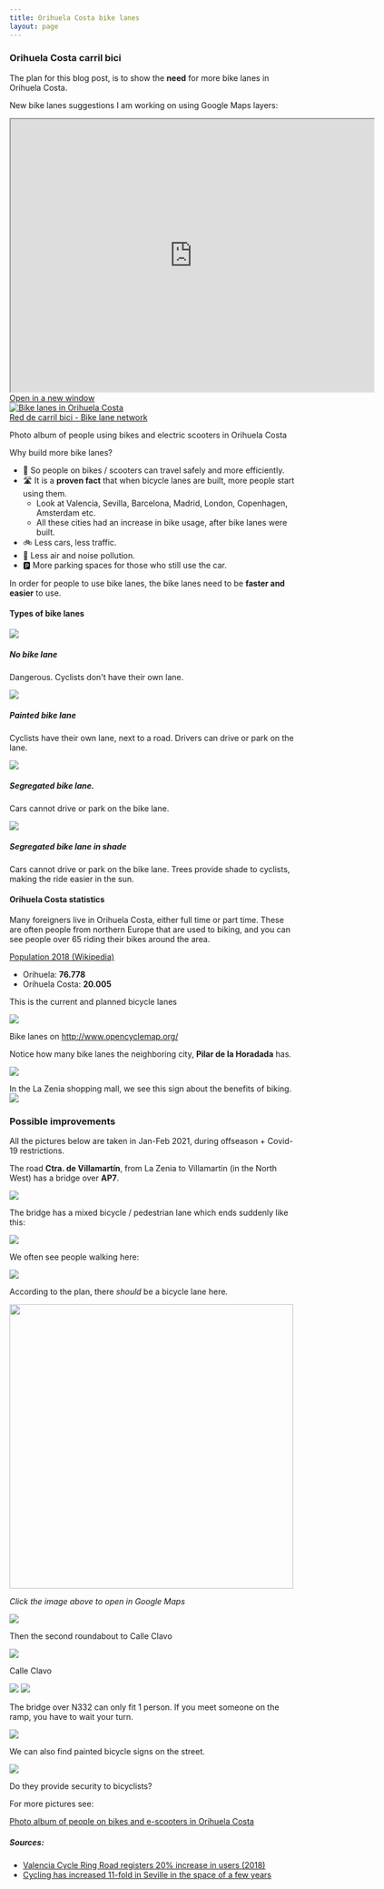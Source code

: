 ```yaml
---
title: Orihuela Costa bike lanes
layout: page
---
```


### Orihuela Costa carril bici

The plan for this blog post, is to show the **need** for more bike lanes in Orihuela Costa.

New bike lanes suggestions I am working on using Google Maps layers:

<iframe src="https://www.google.com/maps/d/u/0/embed?mid=1gfD2x3qBF_cIC6GDgHPWm5ZcJKOYYoeh" width="640" height="480"></iframe>

<a target="_blank" href="https://www.google.com/maps/d/u/0/viewer?mid=1gfD2x3qBF_cIC6GDgHPWm5ZcJKOYYoeh&ll=37.93211364094911%2C-0.7370027499999998&z=14">
Open in a new window
</a>

<div class="card my-4" style="max-width: 640px">
  <a href="https://photos.app.goo.gl/HG58UKDLRJmYrqXt6" target="_blank">
    <img class="card-img-top" src="/assets/bikes.png" alt="Bike lanes in Orihuela Costa">
  </a>
  <div class="card-body">
    <a href="https://photos.app.goo.gl/HG58UKDLRJmYrqXt6" target="_blank">Red de carril bici - Bike lane network</a>
    <p class="mt-4">Photo album of people using bikes and electric scooters in Orihuela Costa</p>
  </div>
</div>

Why build more bike lanes?
- 🛴 So people on bikes / scooters can travel safely and more efficiently.
- 🛣️ It is a **proven fact** that when bicycle lanes are built, more people start using them.
   - Look at Valencia, Sevilla, Barcelona, Madrid, London, Copenhagen, Amsterdam etc.
   - All these cities had an increase in bike usage, after bike lanes were built.
- 🚲 Less cars, less traffic.
- 🌳 Less air and noise pollution.
- 🅿️ More parking spaces for those who still use the car.

In order for people to use bike lanes, the bike lanes need to be **faster and easier** to use.

#### Types of bike lanes


<div class="card-group">
  <div class="card my-4" style="idth:200px">
    <img src="/assets/orihuela/nobikelane.png" class="img-fluid" />
    <div class="card-body">
      <h5>
        No bike lane
      </h5>
      <p class="card-text">
        Dangerous. Cyclists don't have their own lane.
      </p>
    </div>
  </div>

  <div class="card my-4" style="wdth:200px">
    <img src="/assets/orihuela/paintedlane.png" class="img-fluid" />
    <div class="card-body">
      <h5>
        Painted bike lane
      </h5>
      <p class="card-text">
        Cyclists have their own lane, next to a road. Drivers can drive or park on the lane.
      </p>
    </div>
  </div>

  <div class="card my-4" style="with:200px">
    <img src="/assets/orihuela/segregatedbikelane.png" class="img-fluid" />
    <div class="card-body">
      <h5>
        Segregated bike lane.
      </h5>
      <p class="card-text">
        Cars cannot drive or park on the bike lane.
      </p>
    </div>
  </div>

  <div class="card my-4" style="widh:200px">
    <img src="/assets/orihuela/bikelaneshade.png" class="img-fluid" />
    <div class="card-body">
      <h5>
        Segregated bike lane in shade
      </h5>
      <p class="card-text">
        Cars cannot drive or park on the bike lane.
        Trees provide shade to cyclists, making the ride easier in the sun.
      </p>
    </div>
  </div>
</div>

#### Orihuela Costa statistics
Many foreigners live in Orihuela Costa, either full time or part time.
These are often people from northern Europe that are used to biking, and you can see people over 65 riding their bikes around the area.


<a href="https://es.wikipedia.org/wiki/Orihuela_Costa" target="_blank">Population 2018 (Wikipedia)</a>
- Orihuela: **76.778**
- Orihuela Costa: **20.005**


This is the current and planned bicycle lanes

<a target="_blank" href="https://www.orihuelaturistica.es/orihuela/uploaded/Carril%20bici%20Orihuela%20costa.pdf">
  <img src="/assets/orihuela/planned.png" class="img-fluid" />
</a>


Bike lanes on http://www.opencyclemap.org/

Notice how many bike lanes the neighboring city, **Pilar de la Horadada** has.

<a target="_blank" href="http://www.opencyclemap.org/?zoom=14&lat=37.91824&lon=-0.72141&layers=B0000">
  <img src="/assets/orihuela/opencycle.png" class="img-fluid" />
</a>


<br>


In the La Zenia shopping mall, we see this sign about the benefits of biking.
<img src="/assets/orihuela/benefits.png" class="img-fluid"/>


### Possible improvements

All the pictures below are taken in Jan-Feb 2021, during offseason + Covid-19 restrictions.

The road **Ctra. de Villamartín**, from La Zenia to Villamartin (in the North West) has a bridge over **AP7**.

<img src="/assets/orihuela/bridge-ap7.png" class="img-fluid" />

The bridge has a mixed bicycle / pedestrian lane which ends suddenly like this:

<img src="/assets/orihuela/villamartin1.png" class="img-fluid" />

We often see people walking here:

<img src="/assets/orihuela/villamartin2.png" class="img-fluid" />


According to the plan, there _should_ be a bicycle lane here.

<a target="_blank" href="https://www.google.com/maps/place/Calle+Clavo,+1-4,+03189+Orihuela,+Alicante/@37.9299735,-0.7434532,168m/data=!3m1!1e3!4m5!3m4!1s0xd6307d4804e38d3:0xcfdf2da8cb6498b4!8m2!3d37.9362153!4d-0.7486355?hl=en">
  <img src="/assets/orihuela/round.png" class="img-fluid" width="500" />
</a>

_Click the image above to open in Google Maps_

<img src="/assets/orihuela/villamartin3.png" class="img-fluid" />

Then the second roundabout to Calle Clavo

<img src="/assets/orihuela/villamartin4.png" class="img-fluid" />

Calle Clavo

<img src="/assets/orihuela/clavo1.png" class="img-fluid" />
<img src="/assets/orihuela/clavo2.png" class="img-fluid" />


The bridge over N332 can only fit 1 person.
If you meet someone on the ramp, you have to wait your turn.

<img src="/assets/orihuela/bridge-n332.png" class="img-fluid" />

We can also find painted bicycle signs on the street.

<img src="/assets/orihuela/paint.png" class="img-fluid" />

Do they provide security to bicyclists?

For more pictures see:

<a href="https://photos.app.goo.gl/HG58UKDLRJmYrqXt6" target="_blank">Photo album of people on bikes and e-scooters in Orihuela Costa</a>

##### Sources:
- <a target="_blank" href="http://www.onyour.bike/2018/04/valencia-cycle-ring-road-registers-20.html">Valencia Cycle Ring Road registers 20% increase in users (2018)</a>
- <a target="_blank" href="https://www.theguardian.com/cities/2015/jan/28/seville-cycling-capital-southern-europe-bike-lanes">Cycling has increased 11-fold in Seville in the space of a few years</a>
